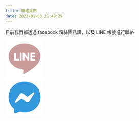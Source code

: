 ```yaml
---
title: 聯絡我們
date: 2023-01-03 21:49:29
---
```


目前我們都透過 facebook 粉絲團私訊，以及 LINE 帳號進行聯絡


<div class="row">
    <div class="col-md-6">
        <a href="https://lin.ee/BSPs3Dn"><img src="/images/icon/line.png"></a>
    </div>
    <div class="col-md-6">
        <a href="https://m.me/100082967000781"><img src="/images/icon/messenger.png"></a>
    </div>
</div>
